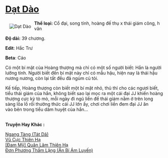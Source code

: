 <a href="https://utruyen.com/dat-dao/18842/" title="Dạt Dào"><h1>Dạt Dào</h1></a><div style="display:table"><img align="right" style="float: left; padding: 10px;" src="https://utruyen.com/images/story/200x260/dat-dao.jpg" alt="Dạt Dào"><b>Thể loại: </b>Cổ đại, song tính, hoàng đế thụ x thái giám công, h văn<p></p><b>Độ dài:</b> 39 chương.<p></p><b>Edit</b>: Hắc Trư<p></p><b>Beta</b>: Cáo<p></p>Có một bí mật của Hoàng thượng mà chỉ có một số người biết: Hắn là người lưỡng tính. Người biết đến bí mật này chỉ có mẫu hậu, hiện nay là thái hậu nương nương, còn lại tất đều đã ngủm củ tỏi.<p></p>Kế tiếp, Hoàng thượng còn biết một bí mật nhỏ, thủ thỉ cho các ngươi biết, tiểu thái giám của hắn, không biết sao lại mọc ra một cái đại JJ khiến hoàng thượng cực kỳ tò mò, mỗi ngày đi ngủ liền để thái giám nằm ở trên long sàng lõa lồ rồi thưởng thức cái JJ lớn ấy, chơi chơi liền đem đại JJ ăn vào bên trong tiểu dâm huyệt của hắn…</div><p><br><b>Truyện Hay Khác :</b></p><a href="https://utruyen.com/ngang-tang-tat-da/18829/" alt="Ngang Tàng (Tát Dã)">Ngang Tàng (Tát Dã)</a><br/><a href="https://github.com/quanluxury/truyenhot/tree/master/truyenhay/6131/" alt="Vũ Cực Thiên Hạ">Vũ Cực Thiên Hạ</a><br/><a href="https://github.com/quanluxury/ngontinh_sac/tree/master/truyenhay/18323/" alt="[Đam Mỹ] Quân Lâm Thiên Hạ">[Đam Mỹ] Quân Lâm Thiên Hạ</a><br/><a href="https://github.com/quanluxury/ngontinh_sac/tree/master/truyenhay/19511/" alt="Đơn Phương Thầm Lặng (Ẩn Bí Ám Luyến)">Đơn Phương Thầm Lặng (Ẩn Bí Ám Luyến)</a><br/>